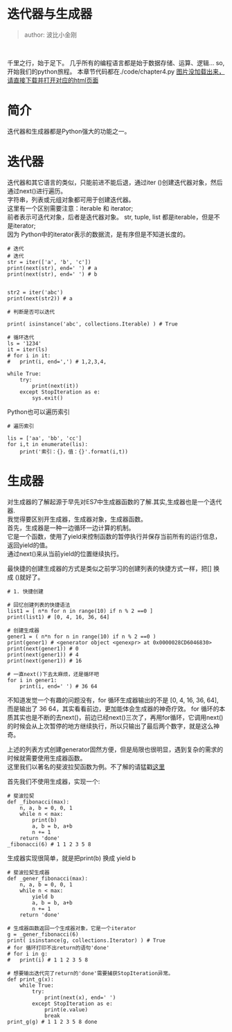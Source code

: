 # 迭代器与生成器
>author: 波比小金刚

<br/>

千里之行，始于足下。
几乎所有的编程语言都是始于数据存储、运算、逻辑...
so, 开始我们的python旅程。
本章节代码都在./code/chapter4.py
<a href="#">图片没加载出来，请直接下载并打开对应的html页面</a>

# 简介 

迭代器和生成器都是Python强大的功能之一。

# 迭代器

迭代器和其它语言的类似，只能前进不能后退，通过iter
()创建迭代器对象，然后通过next()进行遍历。<br/>字符串，列表或元组对象都可用于创建迭代器。<br/>
这里有一个区别需要注意：iterable 和 iterator;<br/>前者表示可迭代对象，后者是迭代器对象。
str, tuple, list 都是iterable，但是不是iterator;<br/>因为
Python中的iterator表示的数据流，是有序但是不知道长度的。

```
# 迭代
# 迭代
str = iter(['a', 'b', 'c'])
print(next(str), end=' ') # a
print(next(str), end=' ') # b


str2 = iter('abc')
print(next(str2)) # a

# 判断是否可以迭代

print( isinstance('abc', collections.Iterable) ) # True

# 循环迭代
ls = '1234'
it = iter(ls)
# for i in it:
#   print(i, end=',') # 1,2,3,4,

while True:
    try:
        print(next(it))
    except StopIteration as e:
        sys.exit()
```

Python也可以遍历索引

```
# 遍历索引

lis = ['aa', 'bb', 'cc']
for i,t in enumerate(lis):
    print('索引：{}，值：{}'.format(i,t))
```


# 生成器

对生成器的了解起源于早先对ES7中生成器函数的了解.其实,生成器也是一个迭代器.<br/>
我觉得要区别开生成器，生成器对象，生成器函数。<br/>首先，生成器是一种一边循环一边计算的机制。<br/>它是一个函数，使用了yield来控制函数的暂停执行并保存当前所有的运行信息，返回yield的值。<br/>通过next()来从当前yield的位置继续执行。


最快捷的创建生成器的方式是类似之前学习的创建列表的快捷方式一样，把[] 换成 ()就好了。

```
# 1. 快捷创建

# 回忆创建列表的快捷语法
list1 = [ n*n for n in range(10) if n % 2 ==0 ]
print(list1) # [0, 4, 16, 36, 64]

# 创建生成器
gener1 = ( n*n for n in range(10) if n % 2 ==0 )
print(gener1) # <generator object <genexpr> at 0x0000028CD6046830>
print(next(gener1)) # 0
print(next(gener1)) # 4
print(next(gener1)) # 16

# 一直next()下去太麻烦，还是循环吧
for i in gener1:
    print(i, end=' ') # 36 64
```

不知道发觉一个有趣的问题没有，for 循环生成器输出的不是 [0, 4, 16, 36, 64], 而是输出了 36 64，其实看看前边，更加能体会生成器的神奇疗效。
for 循环的本质其实也是不断的去next()，前边已经next()三次了，再用for循环，它调用next()的时候会从上次暂停的地方继续执行，所以只输出了最后两个数字，就是这么神奇。

上述的列表方式创建generator固然方便，但是局限也很明显，遇到复杂的需求的时候就需要使用生成器函数。<br/>
这里我们以著名的斐波拉契函数为例。不了解的请猛戳<a href='https://baike.baidu.com/item/%E6%96%90%E6%B3%A2%E9%82%A3%E5%A5%91%E6%95%B0%E5%88%97/99145?fr=aladdin'>这里</a>

首先我们不使用生成器，实现一个:

```
# 斐波拉契
def _fibonacci(max):
    n, a, b = 0, 0, 1
    while n < max:
        print(b)
        a, b = b, a+b
        n += 1 
    return 'done'
_fibonacci(6) # 1 1 2 3 5 8
```

生成器实现很简单，就是把print(b) 换成 yield b

```
# 斐波拉契生成器
def _gener_fibonacci(max):
    n, a, b = 0, 0, 1
    while n < max:
        yield b
        a, b = b, a+b
        n += 1 
    return 'done'

# 生成器函数返回一个生成器对象，它是一个iterator
g = _gener_fibonacci(6)
print( isinstance(g, collections.Iterator) ) # True
# for 循环打印不出return的语句'done'
# for i in g:
#   print(i) # 1 1 2 3 5 8

# 想要输出迭代完了return的'done'需要捕获StopIteration异常。
def print_g(x):
    while True:
        try:
            print(next(x), end=' ')
        except StopIteration as e: 
            print(e.value)
            break
print_g(g) # 1 1 2 3 5 8 done
```
